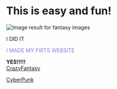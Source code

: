 
  <html lang="en">
       <head>
           <meta charset="utf-8">
           <title>Welcome, Berenice Avalos's Website, CSP2</title>
       </head>
       <body>
           <h1>
               This is easy and fun!
          </h1>
          <img class="irc_mi" src="https://media.istockphoto.com/photos/fairy-tree-in-mystic-forest-picture-id502735520?k=6&amp;m=502735520&amp;s=612x612&amp;w=0&amp;h=kMaZWd25caV3bKU3kHnFhRoRXhcxjiChw6nhYCTLktI=" alt="Image result for fantasy images" onload="typeof google==='object'&amp;&amp;google.aft&amp;&amp;google.aft(this)">
      </body> 
  </html>
<html>
<body background="http://www.kinyu-z.net/data/wallpapers/42/848087.jpg">
</body>
</html>

<html>
<body>
<p strong>I DID IT</p>
  <font color="927AD8" strong>I MADE MY FIRTS WEBSITE</font></strong><p></p>
        <strong> YES!!!!!</strong>

</body>
</html>
</div>
<div class="topnav"></div>
   <a href="https://berenice-avalos.github.io/CrazyFantasy/">CrazyFantasy</a> 
   <p> <a href="https://berenice-avalos.github.io/CyberPunk/">CyberPunk</a></p>
    
